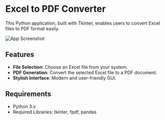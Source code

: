 # Excel to PDF Converter

This Python application, built with Tkinter, enables users to convert Excel files to PDF format easily.

![App Screenshot](app_screenshot.png)

## Features

- **File Selection**: Choose an Excel file from your system.
- **PDF Generation**: Convert the selected Excel file to a PDF document.
- **Stylish Interface**: Modern and user-friendly GUI.

## Requirements

- Python 3.x
- Required Libraries: tkinter, fpdf, pandas
